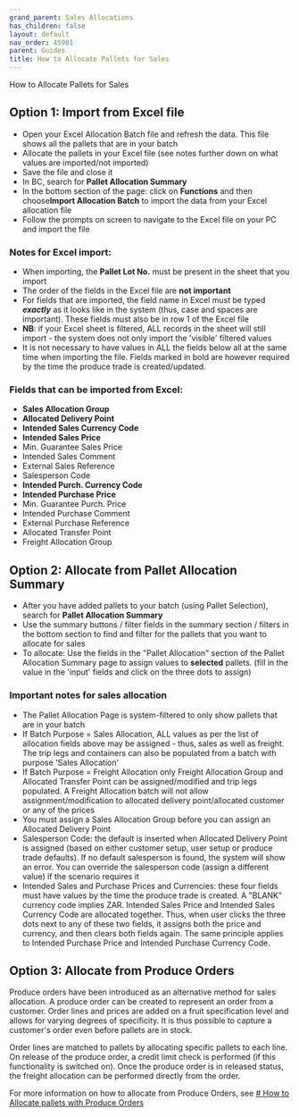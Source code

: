 ```yaml
---
grand_parent: Sales Allocations
has_children: false
layout: default
nav_order: 45901
parent: Guides
title: How to Allocate Pallets for Sales
---
```


How to Allocate Pallets for Sales

Option 1: Import from Excel file
--------------------------------

* Open your Excel Allocation Batch file and refresh the data. This file shows all the pallets that are in your batch
* Allocate the pallets in your Excel file (see notes further down on what values are imported/not imported)
* Save the file and close it
* In BC, search for **Pallet Allocation Summary**
* In the bottom section of the page: click on **Functions** and then choose**Import Allocation Batch** to import the data from your Excel allocation file
* Follow the prompts on screen to navigate to the Excel file on your PC and import the file




### Notes for Excel import:

* When importing, the **Pallet Lot No.** must be present in the sheet that you import
* The order of the fields in the Excel file are **not important**
* For fields that are imported, the field name in Excel must be typed ***exactly*** as it looks like in the system (thus, case and spaces are important). These fields must also be in row 1 of the Excel file
* **NB**: if your Excel sheet is filtered, ALL records in the sheet will still import - the system does not only import the 'visible' filtered values
* It is not necessary to have values in ALL the fields below all at the same time when importing the file. Fields marked in bold are however required by the time the produce trade is created/updated.



### Fields that can be imported from Excel:

* **Sales Allocation Group**
* **Allocated Delivery Point**
* **Intended Sales Currency Code**
* **Intended Sales Price**
* Min. Guarantee Sales Price
* Intended Sales Comment
* External Sales Reference
* Salesperson Code
* **Intended Purch. Currency Code**
* **Intended Purchase Price**
* Min. Guarantee Purch. Price
* Intended Purchase Comment
* External Purchase Reference
* Allocated Transfer Point
* Freight Allocation Group



Option 2: Allocate from Pallet Allocation Summary
-------------------------------------------------

* After you have added pallets to your batch (using Pallet Selection), search for **Pallet Allocation Summary**
* Use the summary buttons / filter fields in the summary section / filters in the bottom section to find and filter for the pallets that you want to allocate for sales
* To allocate: Use the fields in the "Pallet Allocation" section of the Pallet Allocation Summary page to assign values to **selected** pallets. (fill in the value in the 'input' fields and click on the three dots to assign)



### Important notes for sales allocation

* The Pallet Allocation Page is system-filtered to only show pallets that are in your batch
* If Batch Purpose = Sales Allocation, ALL values as per the list of allocation fields above may be assigned - thus, sales as well as freight. The trip legs and containers can also be populated from a batch with purpose 'Sales Allocation'
* If Batch Purpose = Freight Allocation only Freight Allocation Group and Allocated Transfer Point can be assigned/modified and trip legs populated. A Freight Allocation batch will not allow assignment/modification to allocated delivery point/allocated customer or any of the prices
* You must assign a Sales Allocation Group before you can assign an Allocated Delivery Point
* Salesperson Code: the default is inserted when Allocated Delivery Point is assigned (based on either customer setup, user setup or produce trade defaults). If no default salesperson is found, the system will show an error. You can override the salesperson code (assign a different value) if the scenario requires it
* Intended Sales and Purchase Prices and Currencies: these four fields must have values by the time the produce trade is created. A "BLANK" currency code implies ZAR. Intended Sales Price and Intended Sales Currency Code are allocated together. Thus, when user clicks the three dots next to any of these two fields, it assigns both the price and currency, and then clears both fields again. The same principle applies to Intended Purchase Price and Intended Purchase Currency Code.




Option 3: Allocate from Produce Orders
--------------------------------------




Produce orders have been introduced as an alternative method for sales allocation. A produce order can be created to represent an order from a customer. Order lines and prices are added on a fruit specification level and allows for varying degrees of specificity. It is thus possible to capture a customer's order even before pallets are in stock.

Order lines are matched to pallets by allocating specific pallets to each line. On release of the produce order, a credit limit check is performed (if this functionality is switched on). Once the produce order is in released status, the freight allocation can be performed directly from the order.




For more information on how to allocate from Produce Orders, see [# How to Allocate pallets with Produce Orders](https://linc.freshdesk.com/en/support/solutions/articles/8000098158)